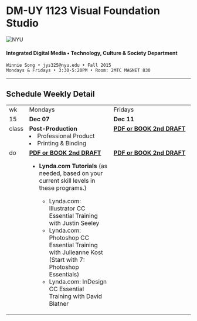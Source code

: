 # DM-UY 1123 Visual Foundation Studio

![NYU](http://ws2.polishedsolid.com/de/nyu_soe_logo.png)
#### Integrated Digital Media • Technology, Culture &amp; Society Department

    Winnie Song • jys325@nyu.edu • Fall 2015 
    Mondays & Fridays • 3:30-5:20PM • Room: 2MTC MAGNET 830

---

## Schedule Weekly Detail

<table>
<tr>
<td>wk</td>
<td>Mondays</td>
<td>Fridays</td>
</tr>
<!-- dates -->
<tr>
  <td valign="top">15</td>
  <td valign="top"><strong>Dec 07</strong></td>
  <td valign="top"><strong>Dec 11</strong></td>
</tr>
<!-- class -->
<tr>
  <td valign="top" width="4%">class</td>
   <td valign="top" width="48%"><strong>Post-Production</strong><li>Professional Product
   <li>Printing & Binding</td>
  <td valign="top" width="48%"><strong><a href="../projects/dm1123_vfs_end_of_semester_deliverables.md" target="_blank">PDF or BOOK 2nd DRAFT</a> </strong></td>
 </ul>
</tr>

<!-- do -->
<tr>
  <td valign="top">do</td>
  <td valign="top"><strong><a href="../projects/dm1123_vfs_end_of_semester_deliverables.md" target="_blank">PDF or BOOK 2nd DRAFT</a></strong>
   <ul><li><strong>Lynda.com Tutorials</strong> (as needed, based on your current skill levels in these programs.)</li>
    <ul>
    <li>Lynda.com: Illustrator CC Essential Training with Justin Seeley</li>
    <li>Lynda.com: Photoshop CC Essential Training with Julieanne Kost (Start with 7: Photoshop Essentials)</li>
    <li>Lynda.com: InDesign CC Essential Training with David Blatner</li>
    </ul></ul></td>
  <td valign="top"><strong><a href="../projects/dm1123_vfs_end_of_semester_deliverables.md" target="_blank">PDF or BOOK 2nd DRAFT</a></strong></td>
</tr>
</table>









